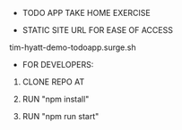 * TODO APP TAKE HOME EXERCISE

* STATIC SITE URL FOR EASE OF ACCESS

tim-hyatt-demo-todoapp.surge.sh

* FOR DEVELOPERS:

1. CLONE REPO AT 

2. RUN "npm install"

3. RUN "npm run start"